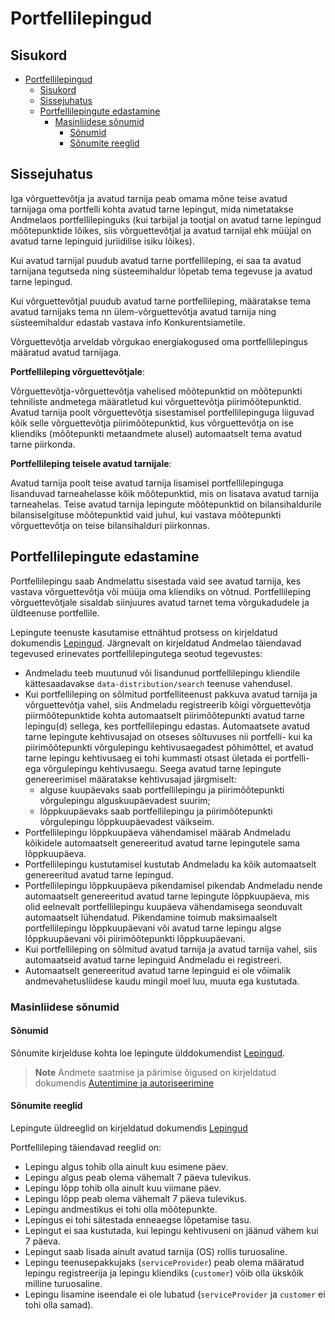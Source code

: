 # Portfellilepingud

## Sisukord

<!-- TOC -->

* [Portfellilepingud](#portfellilepingud)
    * [Sisukord](#sisukord)
    * [Sissejuhatus](#sissejuhatus)
    * [Portfellilepingute edastamine](#portfellilepingute-edastamine)
        * [Masinliidese sõnumid](#masinliidese-sõnumid)
            * [Sõnumid](#sõnumid)
            * [Sõnumite reeglid](#sõnumite-reeglid)

<!-- TOC -->

## Sissejuhatus

Iga võrguettevõtja ja avatud tarnija peab omama mõne teise avatud tarnijaga oma portfelli kohta avatud tarne lepingut, mida nimetatakse Andmelaos portfellilepinguks (kui tarbijal ja tootjal on avatud
tarne lepingud mõõtepunktide lõikes, siis võrguettevõtjal ja avatud tarnijal ehk müüjal on avatud tarne lepinguid juriidilise isiku lõikes).

Kui avatud tarnijal puudub avatud tarne portfellileping, ei saa ta avatud tarnijana tegutseda ning süsteemihaldur lõpetab tema tegevuse ja avatud tarne lepingud.

Kui võrguettevõtjal puudub avatud tarne portfellileping, määratakse tema avatud tarnijaks tema nn ülem-võrguettevõtja avatud tarnija ning süsteemihaldur edastab vastava info Konkurentsiametile.

Võrguettevõtja arveldab võrgukao energiakogused oma portfellilepingus määratud avatud tarnijaga.

**Portfellileping võrguettevõtjale**:

Võrguettevõtja-võrguettevõtja vahelised mõõtepunktid on mõõtepunkti tehniliste andmetega määratletud kui võrguettevõtja piirimõõtepunktid. Avatud tarnija poolt võrguettevõtja sisestamisel
portfellilepinguga liiguvad kõik selle võrguettevõtja piirimõõtepunktid, kus võrguettevõtja on ise kliendiks (mõõtepunkti metaandmete alusel) automaatselt tema avatud tarne piirkonda.

**Portfellileping teisele avatud tarnijale**:

Avatud tarnija poolt teise avatud tarnija lisamisel portfellilepinguga lisanduvad tarneahelasse kõik mõõtepunktid, mis on lisatava avatud tarnija tarneahelas. Teise avatud tarnija lepingute
mõõtepunktid on bilansihaldurile bilansiselgituse mõõtepunktid vaid juhul, kui vastava mõõtepunkti võrguettevõtja on teise bilansihalduri piirkonnas.

## Portfellilepingute edastamine

Portfellilepingu saab Andmelattu sisestada vaid see avatud tarnija, kes vastava võrguettevõtja või müüja oma kliendiks on võtnud. Portfellileping võrguettevõtjale sisaldab siinjuures avatud tarnet
tema võrgukadudele ja üldteenuse portfellile.

Lepingute teenuste kasutamise ettnähtud protsess on kirjeldatud dokumendis [Lepingud](06-lepingud.md). Järgnevalt on kirjeldatud Andmelao täiendavad tegevused erinevates portfellilepingutega seotud
tegevustes:

- Andmeladu teeb muutunud või lisandunud portfellilepingu kliendile kättesaadavakse `data-distribution/search` teenuse vahendusel.
- Kui portfellileping on sõlmitud portfelliteenust pakkuva avatud tarnija ja võrguettevõtja vahel, siis Andmeladu registreerib kõigi võrguettevõtja piirmõõtepunktide kohta automaatselt
  piirimõõtepunkti avatud tarne lepingu(d) sellega, kes portfellilepingu edastas. Automaatsete avatud tarne lepingute kehtivusajad on otseses sõltuvuses nii portfelli- kui ka piirimõõtepunkti
  võrgulepingu kehtivusaegadest põhimõttel, et avatud tarne lepingu kehtivusaeg ei tohi kummasti otsast ületada ei portfelli- ega võrgulepingu kehtivusaegu. Seega avatud tarne lepingute genereerimisel
  määratakse kehtivusajad järgmiselt:
    - alguse kuupäevaks saab portfellilepingu ja piirimõõtepunkti võrgulepingu alguskuupäevadest suurim;
    - lõppkuupäevaks saab portfellilepingu ja piirimõõtepunkti võrgulepingu lõppkuupäevadest väikseim.
- Portfellilepingu lõppkuupäeva vähendamisel määrab Andmeladu kõikidele automaatselt genereeritud avatud tarne lepingutele sama lõppkuupäeva.
- Portfellilepingu kustutamisel kustutab Andmeladu ka kõik automaatselt genereeritud avatud tarne lepingud.
- Portfellilepingu lõppkuupäeva pikendamisel pikendab Andmeladu nende automaatselt genereeritud avatud tarne lepingute lõppkuupäeva, mis olid eelnevalt portfellilepingu
  kuupäeva vähendamisega seonduvalt automaatselt lühendatud. Pikendamine toimub maksimaalselt portfellilepingu lõppkuupäevani või avatud tarne lepingu algse lõppkuupäevani või piirimõõtepunkti
  lõppkuupäevani.
- Kui portfellileping on sõlmitud avatud tarnija ja avatud tarnija vahel, siis automaatseid avatud tarne lepinguid Andmeladu ei registreeri.
- Automaatselt genereeritud avatud tarne lepinguid ei ole võimalik andmevahetusliidese kaudu mingil moel luu, muuta ega kustutada.

### Masinliidese sõnumid

#### Sõnumid

Sõnumite kirjelduse kohta loe lepingute ülddokumendist [Lepingud](06-lepingud.md).

> **Note**
> Andmete saatmise ja pärimise õigused on kirjeldatud dokumendis [Autentimine ja autoriseerimine](03-autentimine-ja-autoriseerimine.md)

#### Sõnumite reeglid

Lepingute üldreeglid on kirjeldatud dokumendis [Lepingud](06-lepingud.md#sõnumite-reeglid)

Portfellileping täiendavad reeglid on:

- Lepingu algus tohib olla ainult kuu esimene päev.
- Lepingu algus peab olema vähemalt 7 päeva tulevikus.
- Lepingu lõpp tohib olla ainult kuu viimane päev.
- Lepingu lõpp peab olema vähemalt 7 päeva tulevikus.
- Lepingu andmestikus ei tohi olla mõõtepunkte.
- Lepingus ei tohi sätestada enneaegse lõpetamise tasu.
- Lepingut ei saa kustutada, kui lepingu kehtivuseni on jäänud vähem kui 7 päeva.
- Lepingut saab lisada ainult avatud tarnija (OS) rollis turuosaline.
- Lepingu teenusepakkujaks (`serviceProvider`) peab olema määratud lepingu registreerija ja lepingu kliendiks (`customer`) võib olla ükskõik milline turuosaline.
- Lepingu lisamine iseendale ei ole lubatud (`serviceProvider` ja `customer` ei tohi olla samad).

